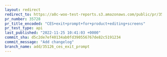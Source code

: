 ```yaml
---
layout: redirect
redirect_to: https://a8c-woo-test-reports.s3.amazonaws.com/public/pr/35728/api/index.html
pr_number: 35728
pr_title_encoded: "CES+exit+prompt+for+product+editing+screens"
pr_test_type: api
last_published: "2022-11-25 10:41:03 +0000"
commit_sha: d5c2de7ef40134ab0fd390556767de82c5191234
commit_message: "Add changelog"
branch_name: add/35126_ces_exit_prompt
---
```

